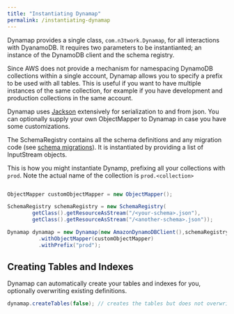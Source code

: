 ```yaml
---
title: "Instantiating Dynamap"
permalink: /instantiating-dynamap
---
```


Dynamap provides a single class, `com.n3twork.Dynamap`, for all interactions with DyanamoDB. It requires two parameters to be instantianted; an instance of the DynamoDB client and the schema registry.

Since AWS does not provide a mechanism for namespacing DynamoDB collections within a single account, Dynamap allows you to specify a prefix to be used with all tables. This is useful if you want to have multiple instances of the same collection, for example if you have development and production collections in the same account.

Dynamap uses  [Jackson](https://github.com/FasterXML/jackson) extensively for serialization to and from json. You can optionally supply your own ObjectMapper to Dynamap in case you have some customizations.

The SchemaRegistry contains all the schema definitions and any migration code (see [schema migrations](/schema-migrations)). It is instantiated by providing a list of InputStream objects.

This is how you might instantiate Dynamp, prefixing all your collections with `prod`. Note the actual name of the collection is `prod.<collection>`

```java

ObjectMapper customObjectMapper = new ObjectMapper();

SchemaRegistry schemaRegistry = new SchemaRegistry(
        getClass().getResourceAsStream("/<your-schema>.json"),
        getClass().getResourceAsStream("/<another-schema>.json"));

Dynamap dynamap = new Dynamap(new AmazonDynamoDBClient(),schemaRegistry)
          .withObjectMapper(customObjectMapper)
          .withPrefix("prod");

```

## Creating Tables and Indexes

Dynamap can automatically create your tables and indexes for you, optionally overwriting existing definitions.

```java
dynamap.createTables(false); // creates the tables but does not overwrite
```